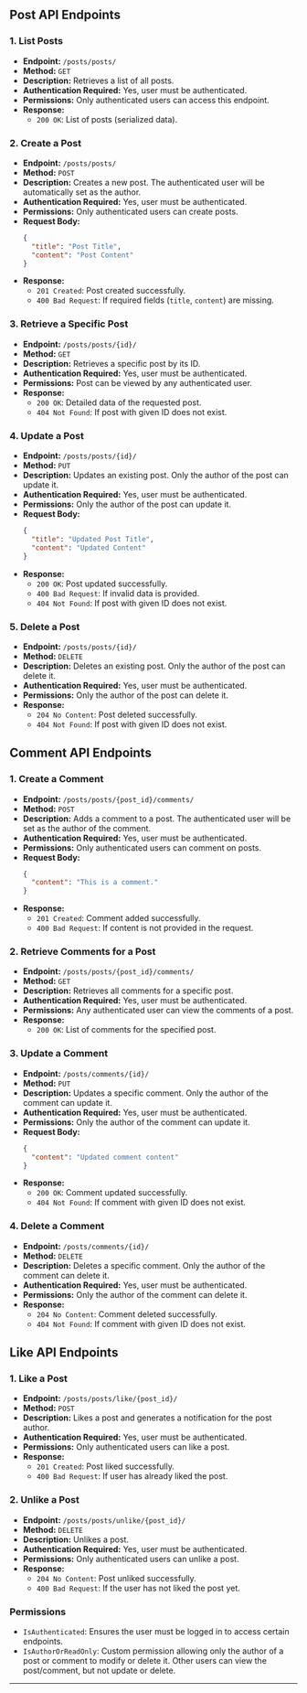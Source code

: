 ## **Post API Endpoints**

### 1. **List Posts**
- **Endpoint:** `/posts/posts/`
- **Method:** `GET`
- **Description:** Retrieves a list of all posts.
- **Authentication Required:** Yes, user must be authenticated.
- **Permissions:** Only authenticated users can access this endpoint.
- **Response:**
  - `200 OK`: List of posts (serialized data).
  
### 2. **Create a Post**
- **Endpoint:** `/posts/posts/`
- **Method:** `POST`
- **Description:** Creates a new post. The authenticated user will be automatically set as the author.
- **Authentication Required:** Yes, user must be authenticated.
- **Permissions:** Only authenticated users can create posts.
- **Request Body:** 
  ```json
  {
    "title": "Post Title",
    "content": "Post Content"
  }
  ```
- **Response:**
  - `201 Created`: Post created successfully.
  - `400 Bad Request`: If required fields (`title`, `content`) are missing.

### 3. **Retrieve a Specific Post**
- **Endpoint:** `/posts/posts/{id}/`
- **Method:** `GET`
- **Description:** Retrieves a specific post by its ID.
- **Authentication Required:** Yes, user must be authenticated.
- **Permissions:** Post can be viewed by any authenticated user.
- **Response:**
  - `200 OK`: Detailed data of the requested post.
  - `404 Not Found`: If post with given ID does not exist.

### 4. **Update a Post**
- **Endpoint:** `/posts/posts/{id}/`
- **Method:** `PUT`
- **Description:** Updates an existing post. Only the author of the post can update it.
- **Authentication Required:** Yes, user must be authenticated.
- **Permissions:** Only the author of the post can update it.
- **Request Body:**
  ```json
  {
    "title": "Updated Post Title",
    "content": "Updated Content"
  }
  ```
- **Response:**
  - `200 OK`: Post updated successfully.
  - `400 Bad Request`: If invalid data is provided.
  - `404 Not Found`: If post with given ID does not exist.

### 5. **Delete a Post**
- **Endpoint:** `/posts/posts/{id}/`
- **Method:** `DELETE`
- **Description:** Deletes an existing post. Only the author of the post can delete it.
- **Authentication Required:** Yes, user must be authenticated.
- **Permissions:** Only the author of the post can delete it.
- **Response:**
  - `204 No Content`: Post deleted successfully.
  - `404 Not Found`: If post with given ID does not exist.

## **Comment API Endpoints**

### 1. **Create a Comment**
- **Endpoint:** `/posts/posts/{post_id}/comments/`
- **Method:** `POST`
- **Description:** Adds a comment to a post. The authenticated user will be set as the author of the comment.
- **Authentication Required:** Yes, user must be authenticated.
- **Permissions:** Only authenticated users can comment on posts.
- **Request Body:**
  ```json
  {
    "content": "This is a comment."
  }
  ```
- **Response:**
  - `201 Created`: Comment added successfully.
  - `400 Bad Request`: If content is not provided in the request.

### 2. **Retrieve Comments for a Post**
- **Endpoint:** `/posts/posts/{post_id}/comments/`
- **Method:** `GET`
- **Description:** Retrieves all comments for a specific post.
- **Authentication Required:** Yes, user must be authenticated.
- **Permissions:** Any authenticated user can view the comments of a post.
- **Response:**
  - `200 OK`: List of comments for the specified post.

### 3. **Update a Comment**
- **Endpoint:** `/posts/comments/{id}/`
- **Method:** `PUT`
- **Description:** Updates a specific comment. Only the author of the comment can update it.
- **Authentication Required:** Yes, user must be authenticated.
- **Permissions:** Only the author of the comment can update it.
- **Request Body:**
  ```json
  {
    "content": "Updated comment content"
  }
  ```
- **Response:**
  - `200 OK`: Comment updated successfully.
  - `404 Not Found`: If comment with given ID does not exist.

### 4. **Delete a Comment**
- **Endpoint:** `/posts/comments/{id}/`
- **Method:** `DELETE`
- **Description:** Deletes a specific comment. Only the author of the comment can delete it.
- **Authentication Required:** Yes, user must be authenticated.
- **Permissions:** Only the author of the comment can delete it.
- **Response:**
  - `204 No Content`: Comment deleted successfully.
  - `404 Not Found`: If comment with given ID does not exist.

## **Like API Endpoints**

### 1. **Like a Post**
- **Endpoint:** `/posts/posts/like/{post_id}/`
- **Method:** `POST`
- **Description:** Likes a post and generates a notification for the post author.
- **Authentication Required:** Yes, user must be authenticated.
- **Permissions:** Only authenticated users can like a post.
- **Response:**
  - `201 Created`: Post liked successfully.
  - `400 Bad Request`: If user has already liked the post.

### 2. **Unlike a Post**
- **Endpoint:** `/posts/posts/unlike/{post_id}/`
- **Method:** `DELETE`
- **Description:** Unlikes a post.
- **Authentication Required:** Yes, user must be authenticated.
- **Permissions:** Only authenticated users can unlike a post.
- **Response:**
  - `204 No Content`: Post unliked successfully.
  - `400 Bad Request`: If the user has not liked the post yet.


### **Permissions**

- `IsAuthenticated`: Ensures the user must be logged in to access certain endpoints.
- `IsAuthorOrReadOnly`: Custom permission allowing only the author of a post or comment to modify or delete it. Other users can view the post/comment, but not update or delete.

---